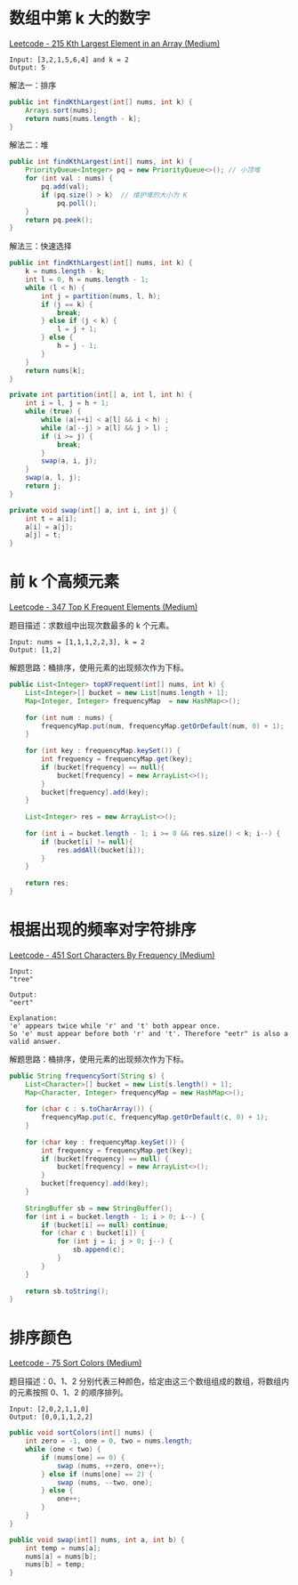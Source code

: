 # 数组中第 k 大的数字

[Leetcode - 215 Kth Largest Element in an Array (Medium)](https://leetcode.com/problems/kth-largest-element-in-an-array/)

```
Input: [3,2,1,5,6,4] and k = 2
Output: 5
```

解法一：排序

```java
public int findKthLargest(int[] nums, int k) {
    Arrays.sort(nums);
    return nums[nums.length - k];
}
```

解法二：堆

```java
public int findKthLargest(int[] nums, int k) {
    PriorityQueue<Integer> pq = new PriorityQueue<>(); // 小顶堆
    for (int val : nums) {
        pq.add(val);
        if (pq.size() > k)  // 维护堆的大小为 K
            pq.poll();
    }
    return pq.peek();
}
```

解法三：快速选择

```java
public int findKthLargest(int[] nums, int k) {
    k = nums.length - k;
    int l = 0, h = nums.length - 1;
    while (l < h) {
        int j = partition(nums, l, h);
        if (j == k) {
            break;
        } else if (j < k) {
            l = j + 1;
        } else {
            h = j - 1;
        }
    }
    return nums[k];
}

private int partition(int[] a, int l, int h) {
    int i = l, j = h + 1;
    while (true) {
        while (a[++i] < a[l] && i < h) ;
        while (a[--j] > a[l] && j > l) ;
        if (i >= j) {
            break;
        }
        swap(a, i, j);
    }
    swap(a, l, j);
    return j;
}

private void swap(int[] a, int i, int j) {
    int t = a[i];
    a[i] = a[j];
    a[j] = t;
}
```

# 前 k 个高频元素

[Leetcode - 347 Top K Frequent Elements (Medium)](https://leetcode.com/problems/top-k-frequent-elements/)

题目描述：求数组中出现次数最多的 k 个元素。

```
Input: nums = [1,1,1,2,2,3], k = 2
Output: [1,2]
```

解题思路：桶排序，使用元素的出现频次作为下标。

```java
public List<Integer> topKFrequent(int[] nums, int k) {
    List<Integer>[] bucket = new List[nums.length + 1];
    Map<Integer, Integer> frequencyMap  = new HashMap<>();
    
    for (int num : nums) {
        frequencyMap.put(num, frequencyMap.getOrDefault(num, 0) + 1);
    }
    
    for (int key : frequencyMap.keySet()) {
        int frequency = frequencyMap.get(key);
        if (bucket[frequency] == null){
            bucket[frequency] = new ArrayList<>();
        }
        bucket[frequency].add(key);
    }
    
    List<Integer> res = new ArrayList<>();
    
    for (int i = bucket.length - 1; i >= 0 && res.size() < k; i--) {
        if (bucket[i] != null){
            res.addAll(bucket[i]);
        }
    }
    
    return res;
}
```

# 根据出现的频率对字符排序

[Leetcode - 451 Sort Characters By Frequency (Medium)](https://leetcode.com/problems/sort-characters-by-frequency/)

```
Input:
"tree"

Output:
"eert"

Explanation:
'e' appears twice while 'r' and 't' both appear once.
So 'e' must appear before both 'r' and 't'. Therefore "eetr" is also a valid answer.
```

解题思路：桶排序，使用元素的出现频次作为下标。

```java
public String frequencySort(String s) {
    List<Character>[] bucket = new List[s.length() + 1];
    Map<Character, Integer> frequencyMap = new HashMap<>();
    
    for (char c : s.toCharArray()) {
        frequencyMap.put(c, frequencyMap.getOrDefault(c, 0) + 1);
    }
    
    for (char key : frequencyMap.keySet()) {
        int frequency = frequencyMap.get(key);
        if (bucket[frequency] == null) {
            bucket[frequency] = new ArrayList<>();
        }
        bucket[frequency].add(key);
    }
    
    StringBuffer sb = new StringBuffer();
    for (int i = bucket.length - 1; i > 0; i--) {
        if (bucket[i] == null) continue;
        for (char c : bucket[i]) {
            for (int j = i; j > 0; j--) {
                sb.append(c);
            }
        }
    }
    
    return sb.toString();
}
```

# 排序颜色

[Leetcode - 75 Sort Colors (Medium)](https://leetcode.com/problems/sort-colors/)

题目描述：0、1、2 分别代表三种颜色，给定由这三个数组组成的数组，将数组内的元素按照 0、1、2 的顺序排列。

```
Input: [2,0,2,1,1,0]
Output: [0,0,1,1,2,2]
```

```java
public void sortColors(int[] nums) {
    int zero = -1, one = 0, two = nums.length;
    while (one < two) {
        if (nums[one] == 0) {
            swap (nums, ++zero, one++);
        } else if (nums[one] == 2) {
            swap (nums, --two, one);
        } else {
            one++;
        }
    }
}

public void swap(int[] nums, int a, int b) {
    int temp = nums[a];
    nums[a] = nums[b];
    nums[b] = temp;
}
```